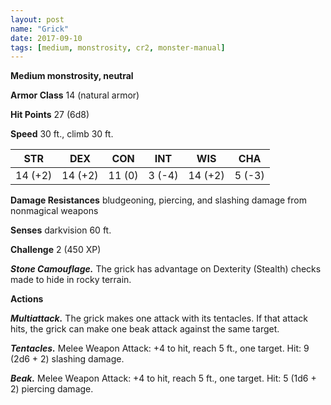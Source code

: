```yaml
---
layout: post
name: "Grick"
date: 2017-09-10
tags: [medium, monstrosity, cr2, monster-manual]
---
```


**Medium monstrosity, neutral**

**Armor Class** 14 (natural armor)

**Hit Points** 27 (6d8)

**Speed** 30 ft., climb 30 ft.

|   STR   |   DEX   |   CON   |   INT   |   WIS   |   CHA   |
|:-----:|:-----:|:-----:|:-----:|:-----:|:-----:|
| 14 (+2) | 14 (+2) | 11 (0) | 3 (-4) | 14 (+2) | 5 (-3) |

**Damage Resistances** bludgeoning, piercing, and slashing damage from nonmagical weapons

**Senses** darkvision 60 ft.

**Challenge** 2 (450 XP)

***Stone Camouflage.*** The grick has advantage on Dexterity (Stealth) checks made to hide in rocky terrain.

**Actions**

***Multiattack.*** The grick makes one attack with its tentacles. If that attack hits, the grick can make one beak attack against the same target.

***Tentacles.*** Melee Weapon Attack: +4 to hit, reach 5 ft., one target. Hit: 9 (2d6 + 2) slashing damage.

***Beak.*** Melee Weapon Attack: +4 to hit, reach 5 ft., one target. Hit: 5 (1d6 + 2) piercing damage.


